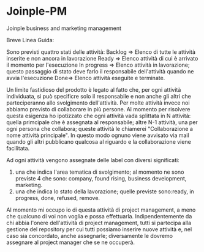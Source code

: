 # Joinple-PM
Joinple business and marketing management

Breve Linea Guida:

Sono previsti quattro stati delle attività:
Backlog => Elenco di tutte le attività inserite e non ancora in lavorazione
Ready => Elenco attività di cui è arrivato il momento per l'esecuzione
In progress => Elenco attività in lavorazione; questo passaggio di stato deve farlo il responsabile dell'attività quando ne avvia l'esecuzione
Done=> Elenco attività eseguite e terminate.

Un limite fastidioso del prodotto è legato al fatto che, per ogni attività individuata, si può specificre solo il responsabile e non anche gli altri che parteciperanno allo svolgimento dell'attività. 
Per molte attività invece noi abbiamo previsto di collaborare in più persone. 
Al momento per risolvere questa esigenza ho ipotizzato che ogni attività vada splittata in N attività: quella primcipale che è assegnata al responsabile; altre N-1 attività, una per ogni persona che collabora; queste attività le chiamerei "Collaborazione a nome attività principale". 
In questo modo ognuno viene avvisato via mail quando gli altri pubblicano qualcosa al riguardo e la collaborazione viene facilitata.

Ad ogni attività vengono assegnate delle label con diversi significati:
1) una che indica l'area tematica di svolgimento; al momento ne sono previste 4 che sono: company, found rising, business development, marketing. 
2) una che indica lo stato della lavorazione; quelle previste sono:ready, in progress, done, refused, remove.

Al momento mi occupo io di questa attività di project management, a meno che qualcuno di voi non voglia e possa effettuarla.
Indipendentemente da chi abbia l'onere dell'attività di project management, tutti si partecipa alla gestione del repository per cui tutti possiamo inserire nuove attività e, nel caso sia concordato, anche assegnarle; diversamente le dovremo assegnare al project manager che se ne occuperà.

